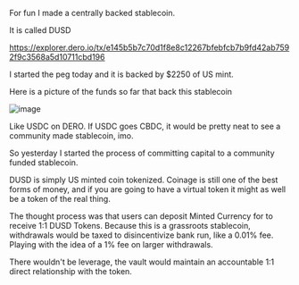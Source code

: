 For fun I made a centrally backed stablecoin. 

It is called DUSD

https://explorer.dero.io/tx/e145b5b7c70d1f8e8c12267bfebfcb7b9fd42ab7592f9c3568a5d10711cbd196

I started the peg today and it is backed by $2250 of US mint. 

Here is a picture of the funds so far that back this stablecoin

![image](https://user-images.githubusercontent.com/86203717/178106417-74692c3c-ceb1-48cc-bad8-d1c88213ce91.png)

Like USDC on DERO. If USDC goes CBDC, it would be pretty neat to see a community made stablecoin, imo.

So yesterday I started the process of committing capital to a community funded stablecoin. 

DUSD is simply US minted coin tokenized. Coinage is still one of the best forms of money, and if you are going to have a virtual token it might as well be a token of the real thing. 

The thought process was that users can deposit Minted Currency for to receive 1:1 DUSD Tokens. Because this is a grassroots stablecoin, withdrawals would be taxed to disincentivize bank run, like a 0.01% fee. Playing with the idea of a 1% fee on larger withdrawals. 

There wouldn't be leverage, the vault would maintain an accountable 1:1 direct relationship with the token. 
